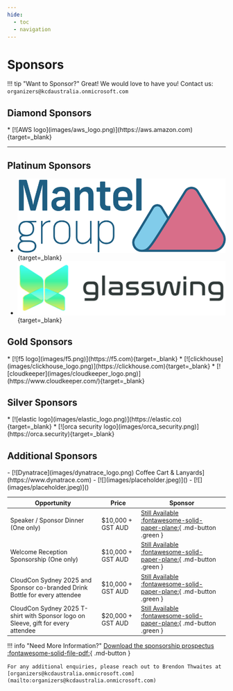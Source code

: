 ```yaml
---
hide:
  - toc
  - navigation
---
```


# Sponsors

!!! tip "Want to Sponsor?"
    Great! We would love to have you! Contact us: `organizers@kcdaustralia.onmicrosoft.com`

<!--
* [![grafana logo](images/grafana.png)](https://grafana.com){target=_blank}
* [![f5 logo](images/f5.png)](https://f5.com){target=_blank}
* [![mantel group logo](images/mantelgroup.png)](https://mantelgroup.com.au){target=_blank}
* ![Sponsor CloudCon 2025](images/placeholder.jpeg) Sponsorship opportunities are still available...
-->
## Diamond Sponsors

<div class="grid cards" markdown>
* [![AWS logo](images/aws_logo.png)](https://aws.amazon.com){target=_blank}
<!-- * ![Sponsor CloudCon 2025](images/placeholder.jpeg) Sponsorship opportunities are still available... -->
</div>

<hr />

## Platinum Sponsors

<div class="grid cards" markdown>

* [![mantel group logo](images/mantelgroup.png)](https://mantelgroup.com.au){target=_blank}
* [![glasswing logo](images/glasswing_logo.png)](https://www.glasswing.cloud){target=_blank}
<!-- * ![Sponsor CloudCon 2025](images/placeholder.jpeg) Sponsorship opportunities are still available... -->

</div>

## Gold Sponsors

<div class="grid cards" markdown>
* [![f5 logo](images/f5.png)](https://f5.com){target=_blank}
* [![clickhouse](images/clickhouse_logo.png)](https://clickhouse.com){target=_blank}
* [![cloudkeeper](images/cloudkeeper_logo.png)](https://www.cloudkeeper.com/){target=_blank}
<!-- * ![Sponsor CloudCon 2025](images/placeholder.jpeg) Sponsorship opportunities are still available...
* ![Sponsor CloudCon 2025](images/placeholder.jpeg) Sponsorship opportunities are still available...-->
</div>

## Silver Sponsors

<div class="grid cards" markdown>
* [![elastic logo](images/elastic_logo.png)](https://elastic.co){target=_blank}
* [![orca security logo](images/orca_security.png)](https://orca.security){target=_blank}
<!--
* ![Sponsor CloudCon 2025](images/placeholder.jpeg) Sponsorship opportunities are still available...
* ![Sponsor CloudCon 2025](images/placeholder.jpeg) Sponsorship opportunities are still available...
* ![Sponsor CloudCon 2025](images/placeholder.jpeg) Sponsorship opportunities are still available...
* ![Sponsor CloudCon 2025](images/placeholder.jpeg) Sponsorship opportunities are still available...
* ![Sponsor CloudCon 2025](images/placeholder.jpeg) Sponsorship opportunities are still available...
-->
</div>

<!--
## Startup Sponsors

<div class="grid cards" markdown>
* ![Sponsor CloudCon 2025](images/placeholder.jpeg) Sponsorship opportunities are still available...
* ![Sponsor CloudCon 2025](images/placeholder.jpeg) Sponsorship opportunities are still available...
* ![Sponsor CloudCon 2025](images/placeholder.jpeg) Sponsorship opportunities are still available...
* ![Sponsor CloudCon 2025](images/placeholder.jpeg) Sponsorship opportunities are still available...
</div>
-->

## Additional Sponsors

<div class="grid cards" markdown>
- [![Dynatrace](images/dynatrace_logo.png) Coffee Cart & Lanyards](https://www.dynatrace.com)
- [![](images/placeholder.jpeg)]()
- [![](images/placeholder.jpeg)]()
</div>

| Opportunity | Price | Sponsor |
|-------------|-------|---------|
| Speaker / Sponsor Dinner (One only)  | $10,000 + GST AUD | [Still Available :fontawesome-solid-paper-plane:](mailto:organizers@kcdaustralia.onmicrosoft.com){ .md-button .green } |
| Welcome Reception Sponsorship (One only) | $10,000 + GST AUD | [Still Available :fontawesome-solid-paper-plane:](mailto:organizers@kcdaustralia.onmicrosoft.com){ .md-button .green } |
| CloudCon Sydney 2025 and Sponsor co-branded Drink Bottle for every attendee | $10,000 + GST AUD | [Still Available :fontawesome-solid-paper-plane:](mailto:organizers@kcdaustralia.onmicrosoft.com){ .md-button .green } |
| CloudCon Sydney 2025 T-shirt with Sponsor logo on Sleeve, gift for every attendee | $20,000 + GST AUD | [Still Available :fontawesome-solid-paper-plane:](mailto:organizers@kcdaustralia.onmicrosoft.com){ .md-button .green } |

!!! info "Need More Information?"
    [Download the sponsorship prospectus :fontawesome-solid-file-pdf:](files/CloudCon_Sydney_2025_sponsor_prospectus.pdf){ .md-button }

    For any additional enquiries, please reach out to Brendon Thwaites at [organizers@kcdaustralia.onmicrosoft.com](mailto:organizers@kcdaustralia.onmicrosoft.com)
